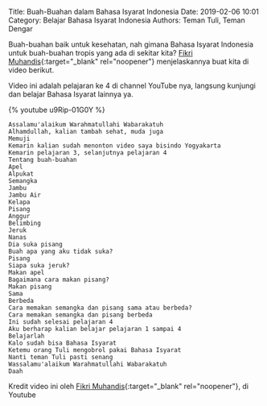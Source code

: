 Title: Buah-Buahan dalam Bahasa Isyarat Indonesia
Date: 2019-02-06 10:01
Category: Belajar Bahasa Isyarat Indonesia
Authors: Teman Tuli, Teman Dengar

Buah-buahan baik untuk kesehatan,
nah gimana Bahasa Isyarat Indonesia untuk buah-buahan tropis yang ada di sekitar kita?
[Fikri Muhandis](https://www.youtube.com/channel/UCZh9Ytfbo400BcXbz1-zPOQ){:target="_blank" rel="noopener"}
menjelaskannya buat kita di video berikut.

Video ini adalah pelajaran ke 4 di channel YouTube nya, langsung kunjungi dan belajar Bahasa Isyarat lainnya ya.

{% youtube u9Rip-01G0Y %}

```
Assalamu'alaikum Warahmatullahi Wabarakatuh
Alhamdullah, kalian tambah sehat, muda juga
Memuji
Kemarin kalian sudah menonton video saya bisindo Yogyakarta
Kemarin pelajaran 3, selanjutnya pelajaran 4
Tentang buah-buahan
Apel
Alpukat
Semangka
Jambu
Jambu Air
Kelapa
Pisang
Anggur
Belimbing
Jeruk
Nanas
Dia suka pisang
Buah apa yang aku tidak suka?
Pisang
Siapa suka jeruk?
Makan apel
Bagaimana cara makan pisang?
Makan pisang
Sama
Berbeda
Cara memakan semangka dan pisang sama atau berbeda?
Cara memakan semangka dan pisang berbeda
Ini sudah selesai pelajaran 4
Aku berharap kalian belajar pelajaran 1 sampai 4
Belajarlah
Kalo sudah bisa Bahasa Isyarat
Ketemu orang Tuli mengobrol pakai Bahasa Isyarat
Nanti teman Tuli pasti senang
Wassalamu'alaikum Warahmatullahi Wabarakatuh
Daah
```

Kredit video ini oleh 
[Fikri Muhandis](https://www.youtube.com/channel/UCZh9Ytfbo400BcXbz1-zPOQ){:target="_blank" rel="noopener"},
 di Youtube
